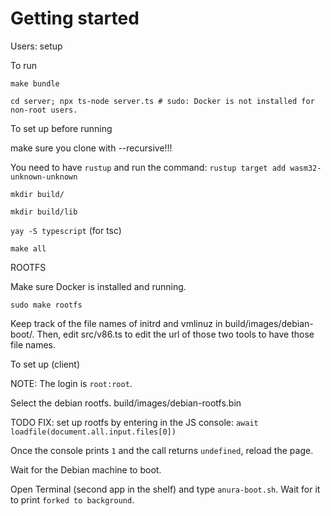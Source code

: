 # Getting started

Users: setup

To run

`make bundle`

`cd server; npx ts-node server.ts # sudo: Docker is not installed for non-root users.`


To set up before running

make sure you clone with --recursive!!!

You need to have `rustup` and run the command: `rustup target add wasm32-unknown-unknown`

`mkdir build/`

`mkdir build/lib`

`yay -S typescript` (for tsc)

`make all`

ROOTFS

Make sure Docker is installed and running.

`sudo make rootfs`

Keep track of the file names of initrd and vmlinuz in build/images/debian-boot/. Then, edit src/v86.ts to edit the url of those two tools to have those file names.

To set up (client)

NOTE: The login is `root:root`.

Select the debian rootfs. build/images/debian-rootfs.bin

TODO FIX: set up rootfs by entering in the JS console: `await loadfile(document.all.input.files[0])`

Once the console prints `1` and the call returns `undefined`, reload the page.

Wait for the Debian machine to boot.

Open Terminal (second app in the shelf) and type `anura-boot.sh`. Wait for it to print `forked to background`.
